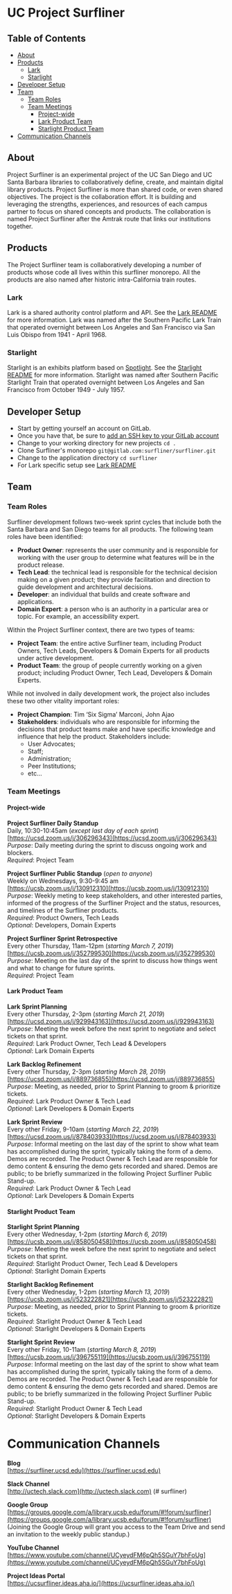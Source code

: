 # UC Project Surfliner

## Table of Contents
* [About](#about)
* [Products](#products)
  * [Lark](#lark)
  * [Starlight](#starlight)
* [Developer Setup](#developer-setup)
* [Team](#team)
  * [Team Roles](#team-roles)
  * [Team Meetings](#team-meetings)
    * [Project-wide](#project-wide)
    * [Lark Product Team](#lark-product-team)
    * [Starlight Product Team](#starlight-product-team)
* [Communication Channels](#communication-channels)

## About
Project Surfliner is an experimental project of the UC San Diego and UC Santa Barbara libraries to collaboratively define, create, and maintain digital library products. Project Surfliner is more than shared code, or even shared objectives. The project is the collaboration effort. It is building and leveraging the strengths, experiences, and resources of each campus partner to focus on shared concepts and products. 
The collaboration is named Project Surfliner after the Amtrak route that links our institutions together.

## Products
The Project Surfliner team is collaboratively developing a number of products whose code all lives within this surfliner monorepo. All the products are also named after historic intra-California train routes.

### Lark
Lark is a shared authority control platform and API. See the [Lark README](https://gitlab.com/surfliner/surfliner/blob/master/lark/README.md) for more information. Lark was named after the Southern Pacific Lark Train that operated overnight between Los Angeles and San Francisco via San Luis Obispo from 1941 - April 1968.

### Starlight
Starlight is an exhibits platform based on [Spotlight](https://github.com/projectblacklight/spotlight). See the [Starlight README](https://gitlab.com/surfliner/surfliner/blob/master/starlight/README.md) for more information. Starlight was named after Southern Pacific Starlight Train that operated overnight between Los Angeles and San Francisco from October 1949 - July 1957.

## Developer Setup
* Start by getting yourself an account on GitLab.
* Once you have that, be sure to [add an SSH key to your GitLab account](https://docs.gitlab.com/ee/ssh/#adding-an-ssh-key-to-your-gitlab-account)
* Change to your working directory for new projects `cd .`
* Clone Surfliner's monorepo `git@gitlab.com:surfliner/surfliner.git`
* Change to the application directory `cd surfliner`
* For Lark specific setup see [Lark README](https://gitlab.com/surfliner/surfliner/blob/master/lark/README.md)

## Team

### Team Roles
Surfliner development follows two-week sprint cycles that include both the Santa Barbara and San Diego teams for all products. The following team roles have been identified: 

* **Product Owner**: represents the user community and is responsible for working with the user group to determine what features will be in the product release.<br/>
* **Tech Lead**: the technical lead is responsible for the technical decision making on a given product; they provide facilitation and direction to guide development and architectural decisions.<br/>
* **Developer**: an individual that builds and create software and applications.<br/>
* **Domain Expert**: a person who is an authority in a particular area or topic. For example, an accessibility expert. <br/>

Within the Project Surfliner context, there are two types of teams:

* **Project Team**: the entire active Surfliner team, including Product Owners, Tech Leads, Developers & Domain Experts for all products under active development.<br/>
* **Product Team**: the group of people currently working on a given product; including Product Owner, Tech Lead, Developers & Domain Experts.<br/>

While not involved in daily development work, the project also includes these two other vitality important roles:
* **Project Champion**: Tim ‘Six Sigma’ Marconi, John Ajao<br/>
* **Stakeholders**: individuals who are responsible for informing the decisions that product teams make and have specific knowledge and influence that help the product. Stakeholders include:
  * User Advocates;
  * Staff;
  * Administration;
  * Peer Institutions;
  * etc...


### Team Meetings
#### Project-wide
**Project Surfliner Daily Standup**<br/> 
Daily, 10:30-10:45am (*except last day of each sprint*)<br/>
[https://ucsd.zoom.us/j/306296343](https://ucsd.zoom.us/j/306296343)<br/> 
*Purpose*: Daily meeting during the sprint to discuss ongoing work and blockers.<br/>
*Required*: Project Team<br/>

**Project Surfliner Public Standup** (*open to anyone*)<br/>
Weekly on Wednesdays, 9:30-9:45 am<br/>
[https://ucsb.zoom.us/j/130912310](https://ucsb.zoom.us/j/130912310)<br/>
*Purpose*: Weekly meting to keep stakeholders, and other interested parties, informed of the progress of the Surfliner Project and the status, resources, and timelines of the Surfliner products.<br/>
*Required*: Product Owners, Tech Leads<br/>
*Optional*: Developers, Domain Experts<br/>

**Project Surfliner Sprint Retrospective**<br/>
Every other Thursday, 11am-12pm (*starting March 7, 2019*)<br/>
[https://ucsb.zoom.us/j/352799530](https://ucsb.zoom.us/j/352799530)<br/>
*Purpose*: Meeting on the last day of the sprint to discuss how things went and what to change for future sprints.<br/>
*Required*: Project Team<br/>

#### Lark Product Team
**Lark Sprint Planning**<br/>
Every other Thursday, 2-3pm (*starting March 21, 2019*)<br/>
[https://ucsd.zoom.us/j/929943163](https://ucsd.zoom.us/j/929943163)<br/>
*Purpose*: Meeting the week before the next sprint to negotiate and select tickets on that sprint.<br/>
*Required*: Lark Product Owner, Tech Lead & Developers<br/>
*Optional*: Lark Domain Experts<br/>

**Lark Backlog Refinement**<br/>
Every other Thursday, 2-3pm (*starting March 28, 2019*)<br/>
[https://ucsd.zoom.us/j/889736855](https://ucsd.zoom.us/j/889736855)<br/>
*Purpose*: Meeting, as needed, prior to Sprint Planning to groom & prioritize tickets.<br/>
*Required*: Lark Product Owner & Tech Lead<br/>
*Optional*: Lark Developers & Domain Experts<br/>

**Lark Sprint Review**<br/>
Every other Friday, 9-10am (*starting March 22, 2019*)<br/>
[https://ucsd.zoom.us/j/878403933](https://ucsd.zoom.us/j/878403933)<br/>
*Purpose*: Informal meeting on the last day of the sprint to show what team has accomplished during the sprint, typically taking the form of a demo. Demos are recorded. The Product Owner & Tech Lead are responsible for demo content & ensuring the demo gets recorded and shared. Demos are public; to be briefly summarized in the following Project Surfliner Public Stand-up.<br/>
*Required*: Lark Product Owner & Tech Lead<br/>
*Optional*: Lark Developers & Domain Experts<br/>

#### Starlight Product Team
**Starlight Sprint Planning**<br/>
Every other Wednesday, 1-2pm (*starting March 6, 2019*)<br/>
[https://ucsb.zoom.us/j/858050458](https://ucsb.zoom.us/j/858050458)<br/>
*Purpose*: Meeting the week before the next sprint to negotiate and select tickets on that sprint.<br/>
*Required*: Starlight Product Owner, Tech Lead & Developers<br/>
*Optional*: Starlight Domain Experts<br/>

**Starlight Backlog Refinement**<br/>
Every other Wednesday, 1-2pm (*starting March 13, 2019*)<br/>
[https://ucsb.zoom.us/j/523222821](https://ucsb.zoom.us/j/523222821)<br/>
*Purpose*: Meeting, as needed, prior to Sprint Planning to groom & prioritize tickets.<br/>
*Required*: Starlight Product Owner & Tech Lead<br/>
*Optional*: Starlight Developers & Domain Experts<br/>

**Starlight Sprint Review**<br/>
Every other Friday, 10-11am (*starting March 8, 2019*)<br/>
[https://ucsb.zoom.us/j/396755119](https://ucsb.zoom.us/j/396755119)<br/>
*Purpose*: Informal meeting on the last day of the sprint to show what team has accomplished during the sprint, typically taking the form of a demo. Demos are recorded. The Product Owner & Tech Lead are responsible for demo content & ensuring the demo gets recorded and shared. Demos are public; to be briefly summarized in the following Project Surfliner Public Stand-up.<br/>
*Required*: Starlight Product Owner & Tech Lead<br/>
*Optional*: Starlight Developers & Domain Experts<br/>

# Communication Channels
**Blog**<br/>
[https://surfliner.ucsd.edu](https://surfliner.ucsd.edu)

**Slack Channel**<br/>
[http://uctech.slack.com](http://uctech.slack.com) (# surfliner)

**Google Group**<br/>
[https://groups.google.com/a/library.ucsb.edu/forum/#!forum/surfliner](https://groups.google.com/a/library.ucsb.edu/forum/#!forum/surfliner)<br/>
(Joining the Google Group will grant you access to the Team Drive and send an invitation to the weekly public standup.)

**YouTube Channel**<br/>
[https://www.youtube.com/channel/UCyeydFM6pQh5SGuY7bhFoUg](https://www.youtube.com/channel/UCyeydFM6pQh5SGuY7bhFoUg)

**Project Ideas Portal**<br/>
[https://ucsurfliner.ideas.aha.io/](https://ucsurfliner.ideas.aha.io/)

